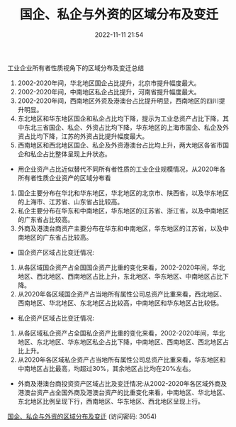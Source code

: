 ﻿---
title: 国企、私企与外资的区域分布及变迁
date: 2022-11-11 21:54
tags:
- 区域经济变迁系列
updated: 1970-01-01 08:00:00
---

工业企业所有者性质视角下的区域分布及变迁总结
1. 2002-2020年间，华北地区国企占比提升，北京市提升幅度最大。
2. 2002-2020年间，中南地区私企占比提升，河南省提升幅度最大。
3. 2002-2020年间，西南地区外资及港澳台占比提升明显，西南地区的四川提升明显。
4. 东北地区和华东地区国企和私企占比均下降，提示为工业总资产占比下降，其中东北三省国企、私企、外资占比均下降，华东地区的上海市国企、私企及外资占比均下降，江苏的外资占比提升幅度最大。
5. 西南地区和西北地区国企、私企及外资港澳台占比均上升，两大地区各省市国企和私企占比整体呈现上升状态。

- 用企业资产占比近似替代不同所有者性质的工业企业规模情况，从2020年各所有者性质企业资产的区域分布看
1. 国企主要分布在华北和华东地区，华北地区的北京市、陕西省，以及华东地区的上海市、江苏省、山东省占比较高。
2. 私企主要分布在华东和中南地区，华东地区的江苏省、浙江省，以及中南地区的广东省占比较高。
3. 外商及港澳台商资产主要分布在华东和中南地区，华东地区的江苏省，以及中南地区的广东省占比较高。
<!-- more -->
- 国企资产区域占比变迁情况:
1. 从各区域国企资产占全国国企资产比重的变化来看，2002-2020年间，华北地区、西北地区、西南地区占比上升，东北地区、华东地区、中南地区占比下降。
2. 从2020年各区域国企资产占当地所有属性公司总资产比重来看，西北地区、西南地区、华北地区、东北地区占比较高，中南地区和华东地区占比较低。

- 私企资产区域占比变迁情况:
1. 从各区域私企资产占全国私企资产比重的变化来看，2002-2020年间，华北地区、东北地区、华东地区私企占比下降，中南地区、西南地区、西北地区占比上升。
2. 从2020年各区域私企资产占当地所有属性公司总资产比重来看，华东地区和中南地区占比最高，均超过30%，其余地区占比均在20%左右。

- 外商及港澳台商投资资产区域占比及变迁情况:从2002-2020年各区域外商及港澳台资产占全国外商及港澳台资产的比重变化来看，中南地区、华北地区、东北地区比例呈现下行，西南地区、华东地区、西北地区呈现上行。



[国企、私企与外资的区域分布及变迁](https://url12.ctfile.com/f/3948612-722537599-020e0a?p=3054)
(访问密码: 3054)

